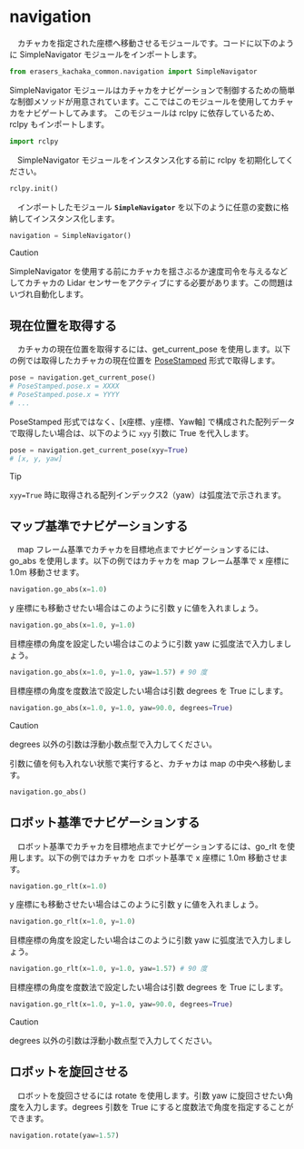 # navigation
　カチャカを指定された座標へ移動させるモジュールです。コードに以下のように SimpleNavigator モジュールをインポートします。
```python
from erasers_kachaka_common.navigation import SimpleNavigator
```
 SimpleNavigator モジュールはカチャカをナビゲーションで制御するための簡単な制御メソッドが用意されています。ここではこのモジュールを使用してカチャカをナビゲートしてみます。
このモジュールは rclpy に依存しているため、rclpy もインポートします。
```python
import rclpy
```
　SimpleNavigator モジュールをインスタンス化する前に rclpy を初期化してください。
```python
rclpy.init()
```
　インポートしたモジュール **`SimpleNavigator`** を以下のように任意の変数に格納してインスタンス化します。
```python
navigation = SimpleNavigator()
```

> [!CAUTION]
> SimpleNavigator を使用する前にカチャカを揺さぶるか速度司令を与えるなどしてカチャカの Lidar センサーをアクティブにする必要があります。この問題はいづれ自動化します。

## 現在位置を取得する
　カチャカの現在位置を取得するには、get_current_pose を使用します。以下の例では取得したカチャカの現在位置を [PoseStamped](https://docs.ros2.org/foxy/api/geometry_msgs/msg/PoseStamped.html) 形式で取得します。
 ```python
pose = navigation.get_current_pose()
# PoseStamped.pose.x = XXXX
# PoseStamped.pose.x = YYYY
# ...
```
PoseStamped 形式ではなく、[x座標、y座標、Yaw軸] で構成された配列データで取得したい場合は、以下のように `xyy` 引数に True を代入します。
```python
pose = navigation.get_current_pose(xyy=True)
# [x, y, yaw]
```
> [!TIP]
> `xyy=True` 時に取得される配列インデックス2（yaw）は弧度法で示されます。

## マップ基準でナビゲーションする
　map フレーム基準でカチャカを目標地点までナビゲーションするには、go_abs を使用します。以下の例ではカチャカを map フレーム基準で x 座標に 1.0m 移動させます。
```python
navigation.go_abs(x=1.0)
```
y 座標にも移動させたい場合はこのように引数 y に値を入れましょう。
```python
navigation.go_abs(x=1.0, y=1.0)
```
目標座標の角度を設定したい場合はこのように引数 yaw に弧度法で入力しましょう。
```python
navigation.go_abs(x=1.0, y=1.0, yaw=1.57) # 90 度
```
目標座標の角度を度数法で設定したい場合は引数 degrees を True にします。
```python
navigation.go_abs(x=1.0, y=1.0, yaw=90.0, degrees=True)
```
> [!CAUTION]
> degrees 以外の引数は浮動小数点型で入力してください。

引数に値を何も入れない状態で実行すると、カチャカは map の中央へ移動します。
```python
navigation.go_abs()
```

## ロボット基準でナビゲーションする
　ロボット基準でカチャカを目標地点までナビゲーションするには、go_rlt を使用します。以下の例ではカチャカを ロボット基準で x 座標に 1.0m 移動させます。
```python
navigation.go_rlt(x=1.0)
```
y 座標にも移動させたい場合はこのように引数 y に値を入れましょう。
```python
navigation.go_rlt(x=1.0, y=1.0)
```
目標座標の角度を設定したい場合はこのように引数 yaw に弧度法で入力しましょう。
```python
navigation.go_rlt(x=1.0, y=1.0, yaw=1.57) # 90 度
```
目標座標の角度を度数法で設定したい場合は引数 degrees を True にします。
```python
navigation.go_rlt(x=1.0, y=1.0, yaw=90.0, degrees=True)
```
> [!CAUTION]
> degrees 以外の引数は浮動小数点型で入力してください。

## ロボットを旋回させる
　ロボットを旋回させるには rotate を使用します。引数 yaw に旋回させたい角度を入力します。degrees 引数を True にすると度数法で角度を指定することができます。
```python
navigation.rotate(yaw=1.57)
```
